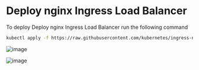 # Deploy nginx Ingress Load Balancer

To deploy Deploy nginx Ingress Load Balancer run the following command

```bash
kubectl apply -f https://raw.githubusercontent.com/kubernetes/ingress-nginx/controller-v1.2.0/deploy/static/provider/cloud/deploy.yaml
```

![image](https://user-images.githubusercontent.com/34960418/172620366-9d8b619a-aa1c-4356-a516-4734313ac0f0.png)

![image](https://user-images.githubusercontent.com/34960418/172621855-62d723f5-3317-47c9-87f1-81520ccc9323.png)

